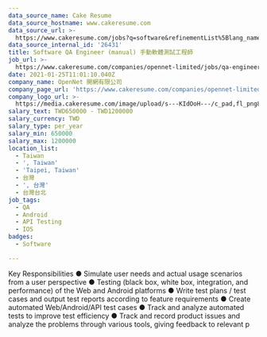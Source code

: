 ```yaml
---
data_source_name: Cake Resume
data_source_hostname: www.cakeresume.com
data_source_url: >-
  https://www.cakeresume.com/jobs?q=software&refinementList%5Blang_name%5D%5B0%5D=English&refinementList%5Bsalary_type%5D=per_year&range%5Bsalary_range%5D%5Bmin%5D=1000000&page=2
data_source_internal_id: '26431'
title: Software QA Engineer (manual) 手動軟體測試工程師
job_url: >-
  https://www.cakeresume.com/companies/opennet-limited/jobs/qa-engineer-manual-software-test-engineer
date: 2021-01-25T11:01:10.040Z
company_name: OpenNet 開網有限公司
company_page_url: 'https://www.cakeresume.com/companies/opennet-limited'
company_logo_url: >-
  https://media.cakeresume.com/image/upload/s---KIdOoH---/c_pad,fl_png8,h_200,w_200/v1574663536/bzaybcelyff1kqaqhhmr.png
salary_text: TWD650000 - TWD1200000
salary_currency: TWD
salary_type: per_year
salary_min: 650000
salary_max: 1200000
location_list:
  - Taiwan
  - ', Taiwan'
  - 'Taipei, Taiwan'
  - 台灣
  - ', 台灣'
  - 台灣台北
job_tags:
  - QA
  - Android
  - API Testing
  - IOS
badges:
  - Software

---
```


Key Responsibilities ● Simulate user needs and actual usage scenarios from a user perspective ● Testing (black box, white box, integration, and performance) of the Web and Android platforms ● Write test plans / test cases and output test reports according to feature requirements ● Create automated Web/Android/API test cases ● Track and analyze automated tests to improve test efficiency ● Track and record product issues and analyze the problems through various tools, giving feedback to relevant p